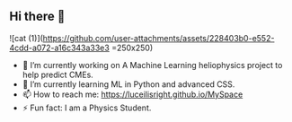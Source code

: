## Hi there 👋


![cat (1)](https://github.com/user-attachments/assets/228403b0-e552-4cdd-a072-a16c343a33e3 =250x250)

- 🔭 I’m currently working on A Machine Learning heliophysics project to help predict CMEs.
- 🌱 I’m currently learning ML in Python and advanced CSS.
- 📫 How to reach me: https://luceilisright.github.io/MySpace
- ⚡ Fun fact: I am a Physics Student.
